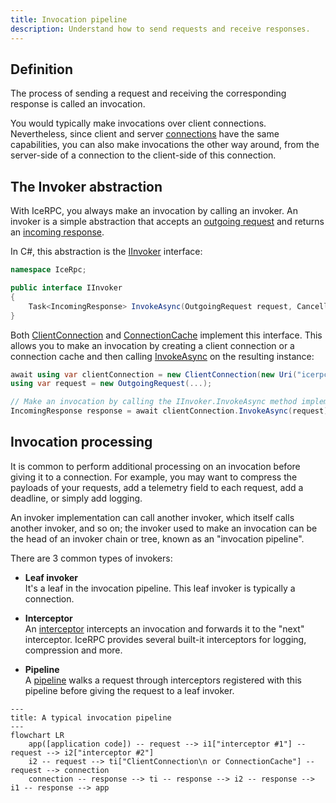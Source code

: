 ```yaml
---
title: Invocation pipeline
description: Understand how to send requests and receive responses.
---
```


## Definition

The process of sending a request and receiving the corresponding response is called an invocation.

You would typically make invocations over client connections. Nevertheless, since client and server
[connections][connections] have the same capabilities, you can also make invocations the other way around, from the
server-side of a connection to the client-side of this connection.

## The Invoker abstraction

With IceRPC, you always make an invocation by calling an invoker. An invoker is a simple abstraction that accepts an
[outgoing request](outgoing-request) and returns an [incoming response](incoming-response).

In C#, this abstraction is the [IInvoker][invoker-interface] interface:

```csharp
namespace IceRpc;

public interface IInvoker
{
    Task<IncomingResponse> InvokeAsync(OutgoingRequest request, CancellationToken cancellationToken = default);
}
```

Both [ClientConnection][client-connection] and [ConnectionCache][connection-cache] implement this interface. This
allows you to make an invocation by creating a client connection or a connection cache and then calling
[InvokeAsync][invoke-async] on the resulting instance:

```csharp
await using var clientConnection = new ClientConnection(new Uri("icerpc://hello.zeroc.com"));
using var request = new OutgoingRequest(...);

// Make an invocation by calling the IInvoker.InvokeAsync method implemented by ClientConnection.
IncomingResponse response = await clientConnection.InvokeAsync(request);
```

## Invocation processing

It is common to perform additional processing on an invocation before giving it to a connection. For example, you may
want to compress the payloads of your requests, add a telemetry field to each request, add a deadline, or simply add
logging.

An invoker implementation can call another invoker, which itself calls another invoker, and so on; the invoker used to
make an invocation can be the head of an invoker chain or tree, known as an "invocation pipeline".

There are 3 common types of invokers:

- **Leaf invoker**\
   It's a leaf in the invocation pipeline. This leaf invoker is typically a connection.

- **Interceptor**\
    An [interceptor](interceptor) intercepts an invocation and forwards it to the "next" interceptor. IceRPC provides
    several built-it interceptors for logging, compression and more.

- **Pipeline**\
    A [pipeline](invocation-pipeline) walks a request through interceptors registered with this pipeline before giving
    the request to a leaf invoker.

```mermaid
---
title: A typical invocation pipeline
---
flowchart LR
    app([application code]) -- request --> i1["interceptor #1"] -- request --> i2["interceptor #2"]
    i2 -- request --> ti["ClientConnection\n or ConnectionCache"] -- request --> connection
    connection -- response --> ti -- response --> i2 -- response --> i1 -- response --> app
```

[client-connection]: csharp:IceRpc.ClientConnection
[connections]: ../connection/how-to-create-a-connection
[connection-cache]: csharp:IceRpc.ConnectionCache
[invoke-async]: csharp:IceRpc.IInvoker#IceRpc_IInvoker_InvokeAsync_IceRpc_OutgoingRequest_System_Threading_CancellationToken_
[invoker-interface]: csharp:IceRpc.IInvoker
